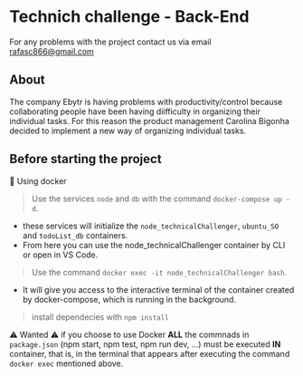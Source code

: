 # Technich challenge - Back-End

For any problems with the project contact us via email rafasc866@gmail.com

## About
The company Ebytr is having problems with productivity/control because collaborating people have been having diifficulty in organizing their individual tasks. For this reason the product management Carolina Bigonha decided to implement a new way of organizing individual tasks.

## Before starting the project

  🐳 Using docker

  > Use the services `node` and `db` with the command `docker-compose up -d`.
  - these services will initialize the `node_technicalChallenger`, `ubuntu_SO` and `todoList_db` containers.
  - From here you can use the node_technicalChallenger container by CLI or open in VS Code.

  > Use the command `docker exec -it node_technicalChallenger bash`.
  - It will give you access to the interactive terminal of the container created by docker-compose, which is running in the background.

  > install dependecies with `npm install`

  ⚠ Wanted ⚠ if you choose to  use Docker **ALL** the commnads in `package.json` (npm start, npm test, npm run dev, ...) must be executed **IN** container, that is, in the terminal that appears after executing the command `docker exec` mentioned above. 